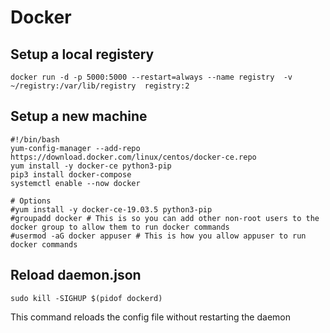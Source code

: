# Docker

## Setup a local registery

    docker run -d -p 5000:5000 --restart=always --name registry  -v  ~/registry:/var/lib/registry  registry:2

## Setup a new machine

    #!/bin/bash
	yum-config-manager --add-repo https://download.docker.com/linux/centos/docker-ce.repo
	yum install -y docker-ce python3-pip
	pip3 install docker-compose
	systemctl enable --now docker

    # Options
    #yum install -y docker-ce-19.03.5 python3-pip
    #groupadd docker # This is so you can add other non-root users to the docker group to allow them to run docker commands
    #usermod -aG docker appuser # This is how you allow appuser to run docker commands
## Reload daemon.json

	sudo kill -SIGHUP $(pidof dockerd)

This command reloads the config file without restarting the daemon


	
    
